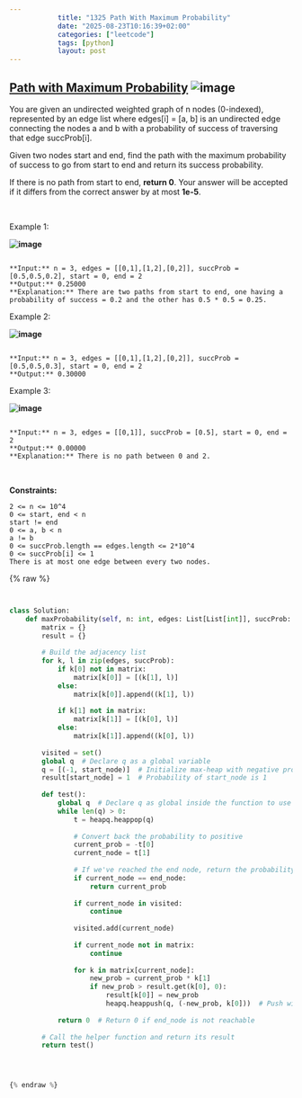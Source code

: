 ```yaml
---
            title: "1325 Path With Maximum Probability"
            date: "2025-08-23T10:16:39+02:00"
            categories: ["leetcode"]
            tags: [python]
            layout: post
---
```

            
## [Path with Maximum Probability](https://leetcode.com/problems/path-with-maximum-probability) ![image](https://img.shields.io/badge/Difficulty-Medium-orange)

You are given an undirected weighted graph of n nodes (0-indexed), represented by an edge list where edges[i] = [a, b] is an undirected edge connecting the nodes a and b with a probability of success of traversing that edge succProb[i].

Given two nodes start and end, find the path with the maximum probability of success to go from start to end and return its success probability.

If there is no path from start to end, **return 0**. Your answer will be accepted if it differs from the correct answer by at most **1e-5**.

 

Example 1:

**![image](https://assets.leetcode.com/uploads/2019/09/20/1558_ex1.png)**

```

**Input:** n = 3, edges = [[0,1],[1,2],[0,2]], succProb = [0.5,0.5,0.2], start = 0, end = 2
**Output:** 0.25000
**Explanation:** There are two paths from start to end, one having a probability of success = 0.2 and the other has 0.5 * 0.5 = 0.25.

```

Example 2:

**![image](https://assets.leetcode.com/uploads/2019/09/20/1558_ex2.png)**

```

**Input:** n = 3, edges = [[0,1],[1,2],[0,2]], succProb = [0.5,0.5,0.3], start = 0, end = 2
**Output:** 0.30000

```

Example 3:

**![image](https://assets.leetcode.com/uploads/2019/09/20/1558_ex3.png)**

```

**Input:** n = 3, edges = [[0,1]], succProb = [0.5], start = 0, end = 2
**Output:** 0.00000
**Explanation:** There is no path between 0 and 2.

```

 

**Constraints:**

	2 <= n <= 10^4
	0 <= start, end < n
	start != end
	0 <= a, b < n
	a != b
	0 <= succProb.length == edges.length <= 2*10^4
	0 <= succProb[i] <= 1
	There is at most one edge between every two nodes.

{% raw %}


```python


class Solution:
    def maxProbability(self, n: int, edges: List[List[int]], succProb: List[float], start_node: int, end_node: int) -> float:
        matrix = {}
        result = {}
        
        # Build the adjacency list
        for k, l in zip(edges, succProb):
            if k[0] not in matrix:
                matrix[k[0]] = [(k[1], l)]
            else:
                matrix[k[0]].append((k[1], l))
                
            if k[1] not in matrix:
                matrix[k[1]] = [(k[0], l)]
            else:
                matrix[k[1]].append((k[0], l))
        
        visited = set()
        global q  # Declare q as a global variable
        q = [(-1, start_node)]  # Initialize max-heap with negative probabilities
        result[start_node] = 1  # Probability of start_node is 1
        
        def test():
            global q  # Declare q as global inside the function to use the global variable
            while len(q) > 0:
                t = heapq.heappop(q)
                
                # Convert back the probability to positive
                current_prob = -t[0]
                current_node = t[1]
                
                # If we've reached the end node, return the probability
                if current_node == end_node:
                    return current_prob
                
                if current_node in visited:
                    continue
                
                visited.add(current_node)
                
                if current_node not in matrix:
                    continue
                
                for k in matrix[current_node]:
                    new_prob = current_prob * k[1]
                    if new_prob > result.get(k[0], 0):
                        result[k[0]] = new_prob
                        heapq.heappush(q, (-new_prob, k[0]))  # Push with negative probability to maintain max-heap
            
            return 0  # Return 0 if end_node is not reachable
        
        # Call the helper function and return its result
        return test()   




{% endraw %}
```
